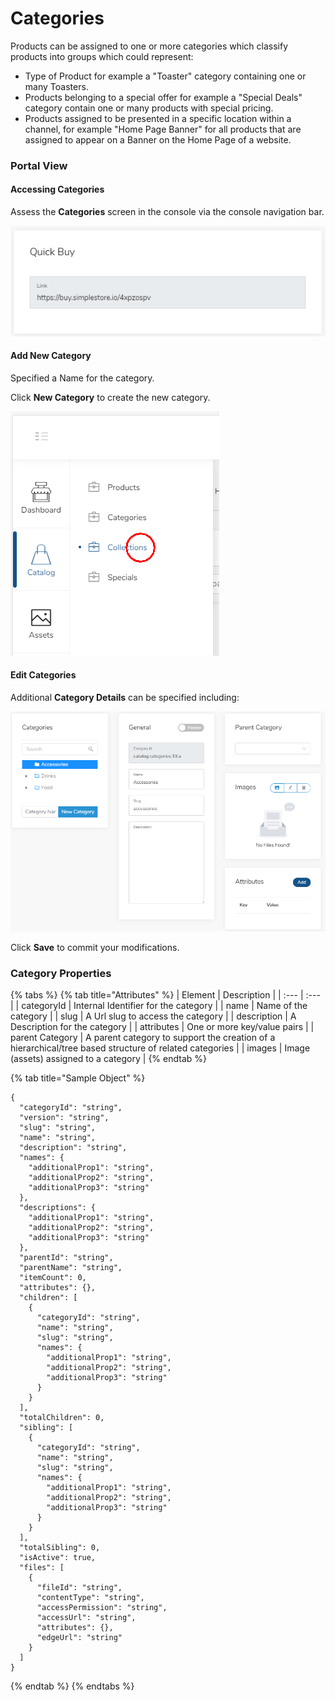 # Categories

Products can be assigned to one or more categories which classify products into groups which could represent:

* Type of Product for example a "Toaster" category containing one or many Toasters.
* Products belonging to a special offer for example a "Special Deals" category contain one or many products with special pricing.
* Products assigned to be presented in a specific location within a channel, for example "Home Page Banner" for all products that are assigned to appear on a Banner on the Home Page of a website.

### Portal View

#### Accessing Categories 

Assess the **Categories** screen in the console via the console navigation bar.

![](../.gitbook/assets/image%20%2817%29.png)

#### Add New Category

Specified a Name for the category.

Click **New Category** to create the new category.

![](../.gitbook/assets/image%20%2834%29.png)

#### Edit Categories

Additional **Category Details** can be specified including:

![](../.gitbook/assets/image%20%282%29.png)

Click **Save** to commit your modifications.

### Category Properties

{% tabs %}
{% tab title="Attributes" %}
| Element | Description |
| :--- | :--- |
| categoryId | Internal Identifier for the category |
| name | Name of the category |
| slug | A Url slug to access the category |
| description | A Description for the category |
| attributes | One or more key/value pairs |
| parent Category | A parent category to support the creation of a hierarchical/tree based structure of related categories |
| images | Image \(assets\) assigned to a category |
{% endtab %}

{% tab title="Sample Object" %}
```text
{
  "categoryId": "string",
  "version": "string",
  "slug": "string",
  "name": "string",
  "description": "string",
  "names": {
    "additionalProp1": "string",
    "additionalProp2": "string",
    "additionalProp3": "string"
  },
  "descriptions": {
    "additionalProp1": "string",
    "additionalProp2": "string",
    "additionalProp3": "string"
  },
  "parentId": "string",
  "parentName": "string",
  "itemCount": 0,
  "attributes": {},
  "children": [
    {
      "categoryId": "string",
      "name": "string",
      "slug": "string",
      "names": {
        "additionalProp1": "string",
        "additionalProp2": "string",
        "additionalProp3": "string"
      }
    }
  ],
  "totalChildren": 0,
  "sibling": [
    {
      "categoryId": "string",
      "name": "string",
      "slug": "string",
      "names": {
        "additionalProp1": "string",
        "additionalProp2": "string",
        "additionalProp3": "string"
      }
    }
  ],
  "totalSibling": 0,
  "isActive": true,
  "files": [
    {
      "fileId": "string",
      "contentType": "string",
      "accessPermission": "string",
      "accessUrl": "string",
      "attributes": {},
      "edgeUrl": "string"
    }
  ]
}
```
{% endtab %}
{% endtabs %}


